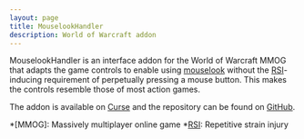 ```yaml
---
layout: page
title: MouselookHandler
description: World of Warcraft addon
---
```


MouselookHandler is an interface addon for the World of Warcraft MMOG that adapts the game
controls to enable using [mouselook][] without the [RSI][]-inducing requirement of
perpetually pressing a mouse button.  This makes the controls resemble those of most
action games.

The addon is available on [Curse][] and the repository can be found on [GitHub][].

[mouselook]: https://en.wikipedia.org/wiki/Free_look
<!-- [mouselook]: https://en.wiktionary.org/wiki/mouselook -->
[RSI]: https://en.wikipedia.org/wiki/Repetitive_strain_injury
[Curse]: https://mods.curse.com/addons/wow/mouselookhandler
[GitHub]: https://github.com/meribold/MouselookHandler

*[MMOG]: Massively multiplayer online game
*[RSI]: Repetitive strain injury

<!-- vim: set tw=90 sts=-1 sw=4 et spell: -->
